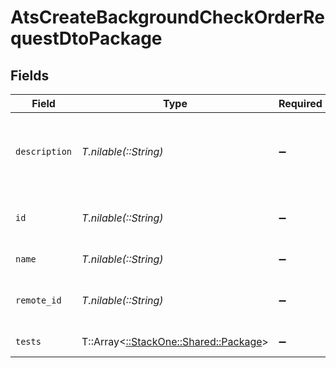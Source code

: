 # AtsCreateBackgroundCheckOrderRequestDtoPackage


## Fields

| Field                                                                   | Type                                                                    | Required                                                                | Description                                                             | Example                                                                 |
| ----------------------------------------------------------------------- | ----------------------------------------------------------------------- | ----------------------------------------------------------------------- | ----------------------------------------------------------------------- | ----------------------------------------------------------------------- |
| `description`                                                           | *T.nilable(::String)*                                                   | :heavy_minus_sign:                                                      | Package description                                                     | Skills test to gauge a candidate's proficiency in job-specific skills   |
| `id`                                                                    | *T.nilable(::String)*                                                   | :heavy_minus_sign:                                                      | Unique identifier                                                       | 8187e5da-dc77-475e-9949-af0f1fa4e4e3                                    |
| `name`                                                                  | *T.nilable(::String)*                                                   | :heavy_minus_sign:                                                      | Package name                                                            | Test 1                                                                  |
| `remote_id`                                                             | *T.nilable(::String)*                                                   | :heavy_minus_sign:                                                      | Provider's unique identifier                                            | 8187e5da-dc77-475e-9949-af0f1fa4e4e3                                    |
| `tests`                                                                 | T::Array<[::StackOne::Shared::Package](../../models/shared/package.md)> | :heavy_minus_sign:                                                      | Package tests                                                           |                                                                         |
